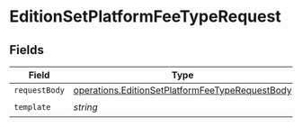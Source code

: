 # EditionSetPlatformFeeTypeRequest


## Fields

| Field                                                                                                                     | Type                                                                                                                      | Required                                                                                                                  | Description                                                                                                               |
| ------------------------------------------------------------------------------------------------------------------------- | ------------------------------------------------------------------------------------------------------------------------- | ------------------------------------------------------------------------------------------------------------------------- | ------------------------------------------------------------------------------------------------------------------------- |
| `requestBody`                                                                                                             | [operations.EditionSetPlatformFeeTypeRequestBody](../../../sdk/models/operations/editionsetplatformfeetyperequestbody.md) | :heavy_minus_sign:                                                                                                        | N/A                                                                                                                       |
| `template`                                                                                                                | *string*                                                                                                                  | :heavy_check_mark:                                                                                                        | Template id                                                                                                               |